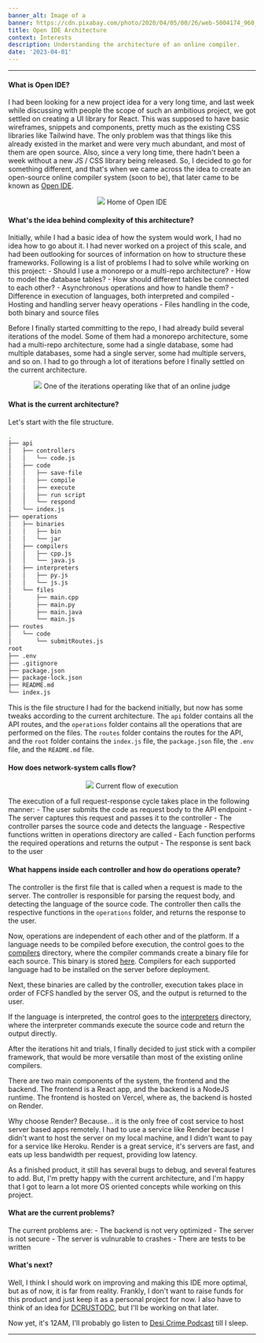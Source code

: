 ```yaml
---
banner_alt: Image of a
banner: https://cdn.pixabay.com/photo/2020/04/05/00/26/web-5004174_960_720.jpg
title: Open IDE Architecture
context: Interests
description: Understanding the architecture of an online compiler.
date: '2023-04-01'
---
```


---

#### What is Open IDE?

I had been looking for a new project idea for a very long time, and last week while discussing with people the scope of such an ambitious project, we got settled on creating a UI library for React. This was supposed to have basic wireframes, snippets and components, pretty much as the existing CSS libraries like Tailwind have. The only problem was that things like this already existed in the market and were very much abundant, and most of them are open source. Also, since a very long time, there hadn't been a week without a new JS / CSS library being released. So, I decided to go for something different, and that's when we came across the idea to create an open-source online compiler system (soon to be), that later came to be known as [Open IDE](https://openide.vercel.app/).

<center>
    <img src="https://cdn.statically.io/gh/thatsameguyokay/images/main/openide.png" style={{width: "90%", marginBottom: "-20px"}}></img>
    Home of Open IDE
</center>

#### What's the idea behind complexity of this architecture?

Initially, while I had a basic idea of how the system would work, I had no idea how to go about it. I had never worked on a project of this scale, and had been outlooking for sources of information on how to structure these frameworks. Following is a list of problems I had to solve while working on this project: - Should I use a monorepo or a multi-repo architecture? - How to model the database tables? - How should different tables be connected to each other? - Asynchronous operations and how to handle them? - Difference in execution of languages, both interpreted and compiled - Hosting and handling server heavy operations - Files handling in the code, both binary and source files

Before I finally started committing to the repo, I had already build several iterations of the model. Some of them had a monorepo architecture, some had a multi-repo architecture, some had a single database, some had multiple databases, some had a single server, some had multiple servers, and so on. I had to go through a lot of iterations before I finally settled on the current architecture.

<center>
    <img src="https://cdn.statically.io/gh/thatsameguyokay/images/main/old-ide.png" style={{width: "100%", marginBottom: "-20px"}}></img>
    One of the iterations operating like that of an online judge
</center>

#### What is the current architecture?

Let's start with the file structure.

```bash
.
├── api
│   ├── controllers
│   │   └── code.js
│   ├── code
│   │   ├── save-file
│   │   ├── compile
│   │   ├── execute
│   │   ├── run script
│   │   └── respond
│   └── index.js
├── operations
│   ├── binaries
│   │   ├── bin
│   │   └── jar
│   ├── compilers
│   │   ├── cpp.js
│   │   └── java.js
│   ├── interpreters
│   │   ├── py.js
│   │   └── js.js
│   └── files
│       ├── main.cpp
│       ├── main.py
│       ├── main.java
│       └── main.js
├── routes
│   └── code
│       └── submitRoutes.js
root
├── .env
├── .gitignore
├── package.json
├── package-lock.json
├── README.md
└── index.js


```

This is the file structure I had for the backend initially, but now has some tweaks according to the current architecture. The `api` folder contains all the API routes, and the `operations` folder contains all the operations that are performed on the files. The `routes` folder contains the routes for the API, and the `root` folder contains the `index.js` file, the `package.json` file, the `.env` file, and the `README.md` file.

#### How does network-system calls flow?

<center>
    <img src="https://cdn.statically.io/gh/thatsameguyokay/images/main/ide.gif" style={{width: "100%", marginBottom: "-20px"}}></img>
    Current flow of execution
</center>

The execution of a full request-response cycle takes place in the following manner: - The user submits the code as request body to the API endpoint - The server captures this request and passes it to the controller - The controller parses the source code and detects the language - Respective functions written in operations directory are called - Each function performs the required operations and returns the output - The response is sent back to the user

#### What happens inside each controller and how do operations operate?

The controller is the first file that is called when a request is made to the server. The controller is responsible for parsing the request body, and detecting the language of the source code. The controller then calls the respective functions in the `operations` folder, and returns the response to the user.

Now, operations are independent of each other and of the platform. If a language needs to be compiled before execution, the control goes to the [compilers](https://github.com/sambhavsaxena/openIDE/tree/main/operations/compilers) directory, where the compiler commands create a binary file for each source.
This binary is stored [here](https://github.com/sambhavsaxena/openIDE/tree/main/operations/binaries). Compilers for each supported language had to be installed on the server before deployment.

Next, these binaries are called by the controller, execution takes place in order of FCFS handled by the server OS, and the output is returned to the user.

If the language is interpreted, the control goes to the [interpreters](https://github.com/sambhavsaxena/openIDE/tree/main/operations/interpreters) directory, where the interpreter commands execute the source code and return the output directly.

After the iterations hit and trials, I finally decided to just stick with a compiler framework, that would be more versatile than most of the existing online compilers.

There are two main components of the system, the frontend and the backend. The frontend is a React app, and the backend is a NodeJS runtime. The frontend is hosted on Vercel, where as, the backend is hosted on Render.

Why choose Render? Because... it is the only free of cost service to host server based apps remotely. I had to use a service like Render because I didn't want to host the server on my local machine, and I didn't want to pay for a service like Heroku. Render is a great service, it's servers are fast, and eats up less bandwidth per request, providing low latency.

As a finished product, it still has several bugs to debug, and several features to add. But, I'm pretty happy with the current architecture, and I'm happy that I got to learn a lot more OS oriented concepts while working on this project.

#### What are the current problems?

The current problems are: - The backend is not very optimized - The server is not secure - The server is vulnurable to crashes - There are tests to be written

#### What's next?

Well, I think I should work on improving and making this IDE more optimal, but as of now, it is far from reality. Frankly, I don't want to raise funds for this product and just keep it as a personal project for now. I also have to think of an idea for [DCRUSTODC](https://github.com/DCRUSTODC), but I'll be working on that later.

Now yet, it's 12AM, I'll probably go listen to [Desi Crime Podcast](https://desicrime.com/) till I sleep.

---
